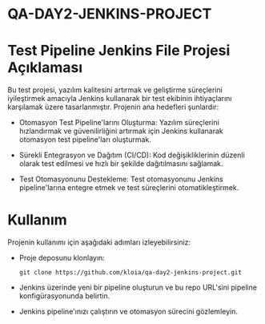 # QA-DAY2-JENKINS-PROJECT

# Test Pipeline Jenkins File Projesi Açıklaması
Bu test projesi, yazılım kalitesini artırmak ve geliştirme süreçlerini iyileştirmek amacıyla Jenkins kullanarak bir test ekibinin ihtiyaçlarını karşılamak üzere tasarlanmıştır. 
Projenin ana hedefleri şunlardır:

* Otomasyon Test Pipeline'larını Oluşturma: Yazılım süreçlerini hızlandırmak ve güvenilirliğini artırmak için Jenkins kullanarak otomasyon test pipeline'ları oluşturmak.

* Sürekli Entegrasyon ve Dağıtım (CI/CD): Kod değişikliklerinin düzenli olarak test edilmesi ve hızlı bir şekilde dağıtılmasını sağlamak.

* Test Otomasyonunu Destekleme: Test otomasyonunu Jenkins pipeline'larına entegre etmek ve test süreçlerini otomatikleştirmek.

# Kullanım
Projenin kullanımı için aşağıdaki adımları izleyebilirsiniz:

* Proje deposunu klonlayın:

    `git clone https://github.com/kloia/qa-day2-jenkins-project.git`
* Jenkins üzerinde yeni bir pipeline oluşturun ve bu repo URL'sini pipeline konfigürasyonunda belirtin.
* Jenkins pipeline'ınızı çalıştırın ve otomasyon sürecini gözlemleyin.

